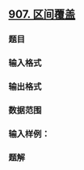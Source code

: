 ## [907. 区间覆盖](https://www.acwing.com/problem/content/909/)

### 题目

### 输入格式

### 输出格式

### 数据范围

### 输入样例：



### 题解

